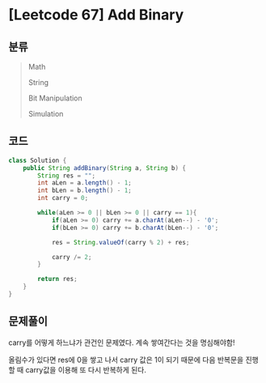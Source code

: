 # [Leetcode 67] Add Binary

## 분류
> Math
> 
> String
> 
> Bit Manipulation
> 
> Simulation

## 코드
```java
class Solution {
    public String addBinary(String a, String b) {
        String res = "";
        int aLen = a.length() - 1;
        int bLen = b.length() - 1; 
        int carry = 0; 

        while(aLen >= 0 || bLen >= 0 || carry == 1){
            if(aLen >= 0) carry += a.charAt(aLen--) - '0'; 
            if(bLen >= 0) carry += b.charAt(bLen--) - '0'; 

            res = String.valueOf(carry % 2) + res;

            carry /= 2;
        }

        return res;
    }
}
```

## 문제풀이

carry를 어떻게 하느냐가 관건인 문제였다. 계속 쌓여간다는 것을 명심해야함!

올림수가 있다면 res에 0을 쌓고 나서 carry 값은 1이 되기 때문에 다음 반복문을 진행할 때 carry값을 이용해 또 다시 반복하게 된다. 


